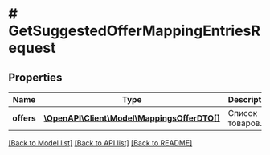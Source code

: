 # # GetSuggestedOfferMappingEntriesRequest

## Properties

Name | Type | Description | Notes
------------ | ------------- | ------------- | -------------
**offers** | [**\OpenAPI\Client\Model\MappingsOfferDTO[]**](MappingsOfferDTO.md) | Список товаров. | [optional]

[[Back to Model list]](../../README.md#models) [[Back to API list]](../../README.md#endpoints) [[Back to README]](../../README.md)
